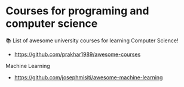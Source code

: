 # Courses for programing and computer science

📚 List of awesome university courses for learning Computer Science!
  - https://github.com/prakhar1989/awesome-courses

   Machine Learning
  - https://github.com/josephmisiti/awesome-machine-learning
